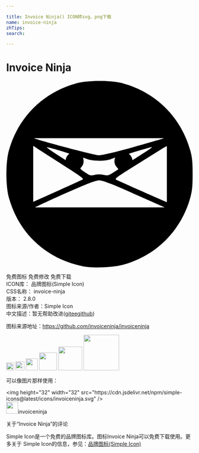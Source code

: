 ```yaml
---

title: Invoice Ninja() ICON转svg、png下载
name: invoice-ninja
zhTips: 
search: 

---
```


# Invoice Ninja  <small style="font-size: 60%;font-weight: 100"></small>

<div id="svg" class="svg-wrap">
<svg role="img" xmlns="http://www.w3.org/2000/svg" viewBox="0 0 24 24"><title>Invoice Ninja icon</title><path d="M16.247 10.326a1.164 1.164 0 11-2.328 0 1.164 1.164 0 012.328 0zm-6.288 0a1.164 1.164 0 11-2.329 0 1.164 1.164 0 012.329 0zm-.14 13.52c-4.712-.98-8.227-4.257-9.482-8.842-.421-1.537-.421-4.49 0-6.027C1.506 4.709 4.73 1.485 8.997.316c1.538-.421 4.49-.421 6.028 0 4.267 1.169 7.492 4.393 8.66 8.66.24.874.294 1.43.294 3.014 0 1.584-.054 2.14-.293 3.014-1.17 4.271-4.439 7.536-8.661 8.65-1.391.367-3.916.46-5.206.192zm6.64-9.315c-3.047-1.348-4.054-1.737-4.5-1.737-.446 0-1.433.38-4.38 1.684-2.091.926-3.828 1.76-3.86 1.79h16.663zm-9.873-.361c1.621-.729 3.06-1.387 3.196-1.464.258-.145.337-.09-5.285-3.682-.56-.358-1.023-.698-1.025-.65V15.564a790.1 790.1 0 003.114-1.394zm14.078-2.194V8.417c0-.11-1.676.993-3.496 2.12-3 1.854-3.281 2.06-3.004 2.185 1.345.611 6.42 2.862 6.5 2.872zm-8.169.11c.545.125.643.104 1.226-.263.349-.22.655-.419.681-.442.026-.024-.05-.181-.167-.35-.118-.168-.215-.5-.215-.739V9.86l-.569.21c-.726.267-2.28.27-3 .005l-.556-.205.013.452c.007.26-.088.563-.225.715-.232.256-.22.276.45.726.64.432.725.455 1.23.327a2.349 2.349 0 011.132-.002zm-4.23-2.65c-.105-.113-2.97-.954-3.033-.891-.03.03.504.414 1.186.854l1.24.8.34-.344c.186-.188.307-.377.268-.42zm9.76-.373c.473-.306.8-.555.728-.555-.155 0-2.877.804-3.027.894-.057.034.033.229.2.433l.304.37.47-.293c.257-.162.854-.544 1.326-.85zm-1.636-.555c2.11-.59 3.867-1.102 3.904-1.139H3.59c.187.187 7.779 2.195 8.323 2.202.41.005 2.014-.376 4.476-1.063z"/></svg>
</div>
<detail full-name='invoice-ninja'></detail>

<div class="detail-page">
<p>
<span><span class="badge-success badge">免费图标</span> <span class="badge-success badge">免费修改</span>  <span class="badge-success badge">免费下载</span> </span>
<br/>
<span>
ICON库：
<span class="badge-secondary badge">品牌图标(Simple Icon)</span> 
</span>
<br/>
<span>
CSS名称：
<span class="badge-secondary badge">invoice-ninja</span> 
</span>

<br/>
<span>
版本：
<span class="badge-secondary badge">2.8.0</span> 
</span>
<br/>
<span>图标来源/作者：<span class="badge-light badge">Simple Icon</span></span> 
<br/>
<span class="zh-detail">中文描述：暂无<span class="help-link"><span>帮助改进</span>(<a href="https://gitee.com/liuwave/icon-helper/edit/master/json/brands/invoice-ninja.json" target="_blank" rel="noopener noreferrer">gitee</a><a href="https://github.com/liuwave/icon-helper/edit/master/json/brands/invoice-ninja.json" target="_blank" rel="noopener noreferrer">github</a></span>)</span><br/>
</p>
</div><div class="description description alert alert-light"><p>图标来源地址：<a href="https://github.com/invoiceninja/invoiceninja" target="_blank" rel="noopener noreferrer">https://github.com/invoiceninja/invoiceninja</a></p></div>
<div class="alert alert-dark">
<img height="21" width="21" src="https://cdn.jsdelivr.net/npm/simple-icons@latest/icons/invoiceninja.svg" />
<img height="24" width="24" src="https://cdn.jsdelivr.net/npm/simple-icons@latest/icons/invoiceninja.svg" />
<img height="32" width="32" src="https://cdn.jsdelivr.net/npm/simple-icons@latest/icons/invoiceninja.svg" />
<img height="48" width="48" src="https://cdn.jsdelivr.net/npm/simple-icons@latest/icons/invoiceninja.svg" />
<img height="64" width="64" src="https://cdn.jsdelivr.net/npm/simple-icons@latest/icons/invoiceninja.svg" />
<img height="96" width="96" src="https://cdn.jsdelivr.net/npm/simple-icons@latest/icons/invoiceninja.svg" />

</div>
<div>
  <p>可以像图片那样使用：    
  </p>
  <div class="alert alert-primary" style="font-size: 14px">
    &lt;img height="32" width="32" src="https://cdn.jsdelivr.net/npm/simple-icons@latest/icons/invoiceninja.svg" /&gt;
    <copy-btn content='<img height="32" width="32" src="https://cdn.jsdelivr.net/npm/simple-icons@latest/icons/invoiceninja.svg" />'></copy-btn>
  </div>
  <div class="alert alert-secondary">
    <img height="32" width="32" src="https://cdn.jsdelivr.net/npm/simple-icons@latest/icons/invoiceninja.svg" />invoiceninja
    <copy-btn content="invoiceninja" btn-title="复制图标名称"></copy-btn>
  </div>
</div>

<Vssue title="关于“Invoice Ninja”的评论" >关于“Invoice Ninja”的评论</Vssue>


<div><p>Simple Icon是一个免费的品牌图标库。图标Invoice Ninja可以免费下载使用。更多关于  Simple Icon的信息，参见：<a target="_blank" href="https://iconhelper.cn/brands.html">品牌图标(Simple Icon)</a>
</p></div>
